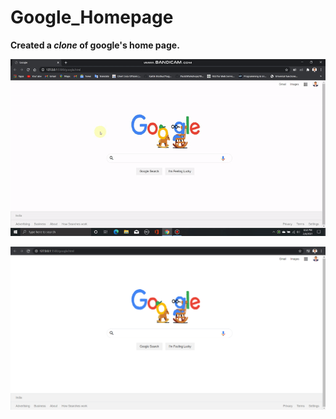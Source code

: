 # Google_Homepage
**Created a *clone* of google's home page.**  

![Website Screenshot](/google.gif "Google")

![Website Screenshot](/Google_images.png "Google")

